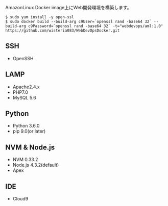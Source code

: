 AmazonLinux Docker image上にWeb開発環境を構築します。

```
$ sudo yum install -y open-ssl
$ sudo docker build --build-arg c9User=`openssl rand -base64 32` --build-arg c9Password=`openssl rand -base64 32` -t="webdevops/aml:1.0" https://github.com/wisteria083/WebDevOpsDocker.git 
```

## SSH
* OpenSSH

## LAMP
* Apache2.4.x
* PHP7.0
* MySQL 5.6 

## Python
* Python 3.6.0
* pip 9.0(or later)

## NVM & Node.js
* NVM 0.33.2
* Node.js 4.3.2(default)
* Apex

## IDE
* Cloud9

